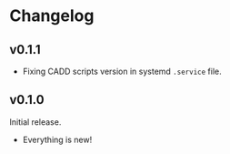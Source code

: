 # Changelog

## v0.1.1

- Fixing CADD scripts version in systemd `.service` file.

## v0.1.0

Initial release.

- Everything is new!
